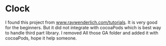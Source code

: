 # Clock
I found this project from www.raywenderlich.com/tutorials. It is very good for the beginners.
But it did not integrate with cocoaPods which is best way to handle third part library.
I removed All those GA folder and added it with cocoaPods, hope it help someone.
